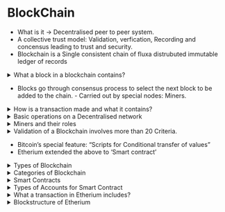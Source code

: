 # BlockChain

- What is it → Decentralised peer to peer system.
- A collective trust model: Validation, verfication, Recording and concensus leading to trust and security.
- Blockchain is a Single consistent chain of fluxa distrubuted immutable ledger of records

<details>
<summary>What a block in a blockchain contains?</summary>

- Header
- Transactions

</details>

- Blocks go through consensus process to select the next block to be added to the chain. - Carried out by special nodes: Miners.

<details>

<summary>How is a transaction made and what it contains?</summary>

- UTXO: Unspent Transaction Output - A concept of Bitcoin network.
- Since UTXOs can only be spent once, it is not possible to double-spend digital assets. Stored in the participant nodes in a database.
- UTXOs Contain:
    - Unique identifier of the transaction that created the UTXO.
    - Index of this UTXO in the transaction's output list.
    - Value/amount.
    - (Optional Script) → conditions under which output can be spent.

- Transactino (Tx) contains:
    - Ref number of current transaction
    - Ref number(s) to one or more input UTXOs.
    - Ref number(s) to one or more output UTXOs newly generated by the transaction.
    - Total input amount and output amount.

- Transaction 0 in every block
    - Is for Paying the minor fees.
    - Doesn’t have any input UTXO
    - Is called as ‘Coinbase transaction’

- ‘Transaction confirmation’ is independently performed by all minor nodes.
- Miners, take on added work or computation to verify transactions, broadcast transactions, compete to claim the right to create a block, work on reaching consensus by validating the block, broadcasting the newly created block and confirming transactions.

</details>

<details>
<summary>Basic operations on a Decentralised network</summary>

- Role of every node in a blockchain is to carry out the following Basic operations.
    - Validation of transactions
    - Gathering transactions for a block.
    - Broadcasting valid transactions & blocks
    - Consensus on next block creation
    - Chaining of blocks
</details>

<details>
<summary>Miners and their roles</summary>

- These are additional participants that are incentivised with Bitcoin for their efforts to manage Blockchain.
- Roles:
    - Veryfying Transactions
    - Broadcast transactions
    - Compete to create a block
    - Work on reaching consensus by Validating a block
    - Broadcasting a newly created Block
    - Confirming Transactions
</details>

<details>
<summary>Validation of a Blockchain involves more than 20 Criteria.</summary>

- Referenced input & Output UTXOs
- Referenced input amount and output amount match

<!-- I have to fix the image -->
![Blockchain Overview](blockchain/media/blockchain_overview.png)

</details>

- Bitcoin’s special feature: “Scripts for Conditional transfer of values”
- Etherium extended the above to ‘Smart contract’

<details>
<summary>Types of Blockchain</summary>

1. Only Crypto-currency - Bitcoin
2. Currency + Business Logic - Etherium
3. Only Business Logic - Hyperledger

</details>

<details>
<summary>Categories of Blockchain</summary>

- Public - Bitcoin
    - Anybody can join and leave as they wish.
    - Transaction blocks and Blockchain are publicly observable but participants are anonymous.
    - Open Source
- Private
    - Access to the Blockchain is limited to selected participants.
- Permissioned/Consortium Blockchain
    - For ease of Governance, Provinance and Accountability
</details>

<details>
<summary>Smart Contracts</summary>

- it is a piece of code deployed in the blockchain node.
- allows for the execution of code in the Ethereum Blockchain, while enhancing the basic value transfer capability of the Bitcoin Blockchain.
- Its execution is initiated by a message embedded in a Smart Contract - it incurs fees for execution.
- Resembles a Class definiton, like in an OOP.
- Solidity is one of the language for Smart Contract programming


<!-- Image need to fix as per hosting platform-->

![Smart Contract](blockchain/media/smart_contract.png)

- Smart Contract in High Level language → Compiled to Byte Code → Code is executed on Every Etherium node with EVM
</details>

<details>
<summary>Types of Accounts for Smart Contract</summary>

- Accounts are basic units of Etherium protocol.
1. Externally owned Accounts/EOA → Controlled by Private keys
2. Contract Accounts/ CA → Controlled by Code & activated only by EOA
- Contract Accounts - both the below charges a fee in ‘Wei’
    - The Participant node can send transaction for Ether transfer
    - It can send transaction to invoke a smart contract.
- 1 Ether =  $10^{18}$  Wei
</details>

<details>
<summary>What a transaction in Etherium includes?</summary>

&rightarrow; Not only the fields of what transfer of Ethers but also messages for invoking a Smart Contract.

- Recipient of the message
- Digital Signature of the sender authorising the transfer
- Amount of Wei
- (Optional) Data field or a payload that contains a message to a contract
- STARTGAS (#contains max num of computation steps allowed)
- GASPRICE (#fee sender is willing to pay for the computations)
</details>

<details>
<summary>Blockstructure of Etherium</summary>

- Header
- Transactions
- Runner-Up headers

<!-- Image need to fix as per the hosting platform -->

![Image of a Block](blockchain/media/block_information.png)
</details>

